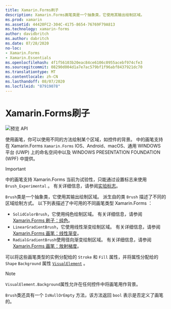 ```yaml
---
title: Xamarin.Forms刷子
description: Xamarin.Forms画笔类是一个抽象类，它使用其输出绘制区域。
ms.prod: xamarin
ms.assetid: 44420FC2-304C-4175-8654-76769F79A813
ms.technology: xamarin-forms
author: davidbritch
ms.author: dabritch
ms.date: 07/28/2020
no-loc:
- Xamarin.Forms
- Xamarin.Essentials
ms.openlocfilehash: 4f1f56103b20eac84ce6106c0955acebf974cfe3
ms.sourcegitcommit: 08290d004d1a7e7ac579bf1f96abf8437921dc70
ms.translationtype: MT
ms.contentlocale: zh-CN
ms.lasthandoff: 08/07/2020
ms.locfileid: "87919078"
---
```

# <a name="no-locxamarinforms-brushes"></a>Xamarin.Forms刷子

![预览 API](~/media/shared/preview.png "此 API 当前为预发布版本")

使用画笔，你可以使用不同的方法绘制某个区域，如控件的背景。 中的画笔支持在 Xamarin.Forms `Xamarin.Forms` IOS、Android、macOS、通用 WINDOWS 平台 (UWP) 上的命名空间中以及 WINDOWS PRESENTATION FOUNDATION (WPF) 中提供。

> [!IMPORTANT]
> 中的画笔支持 Xamarin.Forms 当前为试验性，只能通过设置标志来使用 `Brush_Experimental` 。 有关详细信息，请参阅[实验标志](~/xamarin-forms/internals/experimental-flags.md)。

`Brush`类是一个抽象类，它使用其输出绘制区域。 派生自的类 `Brush` 描述了不同的区域绘制方式。 以下列表描述了中可用的不同画笔类型 Xamarin.Forms ：

- `SolidColorBrush`，它使用纯色绘制区域。 有关详细信息，请参阅[ Xamarin.Forms 刷子：纯色](solidcolor.md)。
- `LinearGradientBrush`，它使用线性渐变绘制区域。 有关详细信息，请参阅[ Xamarin.Forms 画笔：线性渐变](lineargradient.md)。
- `RadialGradientBrush`使用径向渐变绘制区域。 有关详细信息，请参阅[ Xamarin.Forms 画笔：放射梯度](radialgradient.md)。

可以将这些画笔类型的实例分配给的 `Stroke` 和 `Fill` 属性，并将属性分配给的 `Shape` `Background` 属性 [`VisualElement`](xref:Xamarin.Forms.VisualElement) 。

> [!NOTE]
> `VisualElement.Background`属性允许在任何控件中将画笔用作背景。

`Brush`类还具有一个 `IsNullOrEmpty` 方法，该方法返回 `bool` 表示是否定义了画笔的。

